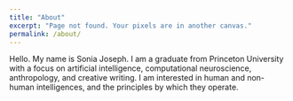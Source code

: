 ```yaml
---
title: "About"
excerpt: "Page not found. Your pixels are in another canvas."
permalink: /about/
---
```


Hello. My name is Sonia Joseph. I am a graduate from Princeton University with a focus on artificial intelligence, computational neuroscience, anthropology, and creative writing. I am interested in human and non-human intelligences, and the principles by which they operate.